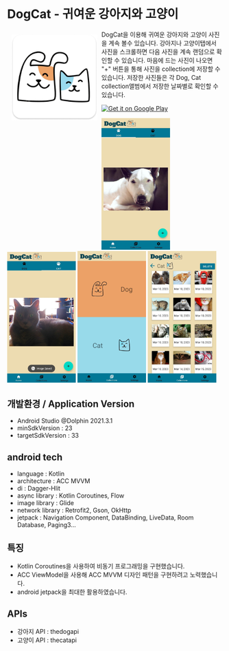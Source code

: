 # DogCat - 귀여운 강아지와 고양이

<img src="/app_github_image/app_image.png" align="left"
width="200" hspace="10" vspace="10">
 
DogCat을 이용해 귀여운 강아지와 고양이 사진을 계속 볼수 있습니다.
강아지나 고양이탭에서 사진을 스크롤하면 다음 사진을 계속 랜덤으로 확인할 수 있습니다.
마음에 드는 사진이 나오면 "+" 버튼을 통해 사진을 collection에 저장할 수 있습니다.
저장한 사진들은 각 Dog, Cat collection앨범에서 저장한 날짜별로 확인할 수 있습니다.

<p align="left">
<a href="https://play.google.com/store/apps/details?id=com.anseolab.lotty">
    <img alt="Get it on Google Play"
        height="80"
        src="https://play.google.com/intl/en_us/badges/images/generic/en_badge_web_generic.png" />
</a>

<img src="/app_github_image/main1.jpeg" width="160px" title="1" alt="1"></img>
<img src="/app_github_image/main2.jpeg" width="160px" title="2" alt="2"></img>
<img src="/app_github_image/select_collection.jpeg" width="160px" title="3" alt="3"></img>
<img src="/app_github_image/collection.jpeg" width="160px" title="4" alt="4"></img>

## 개발환경 / Application Version
- Android Studio @Dolphin 2021.3.1
- minSdkVersion : 23
- targetSdkVersion : 33

## android tech
- language : Kotlin
- architecture : ACC MVVM
- di : Dagger-Hlit
- async library : Kotlin Coroutines, Flow
- image library : Glide
- network library : Retrofit2, Gson, OkHttp
- jetpack : Navigation Component, DataBinding, LiveData, Room Database, Paging3…

## 특징
- Kotlin Coroutines을 사용하여 비동기 프로그래밍을 구현했습니다.
- ACC ViewModel을 사용해 ACC MVVM 디자인 패턴을 구현하려고 노력했습니다.
- android jetpack을 최대한 활용하였습니다.

## APIs
- 강아지 API : thedogapi
- 고양이 API : thecatapi
